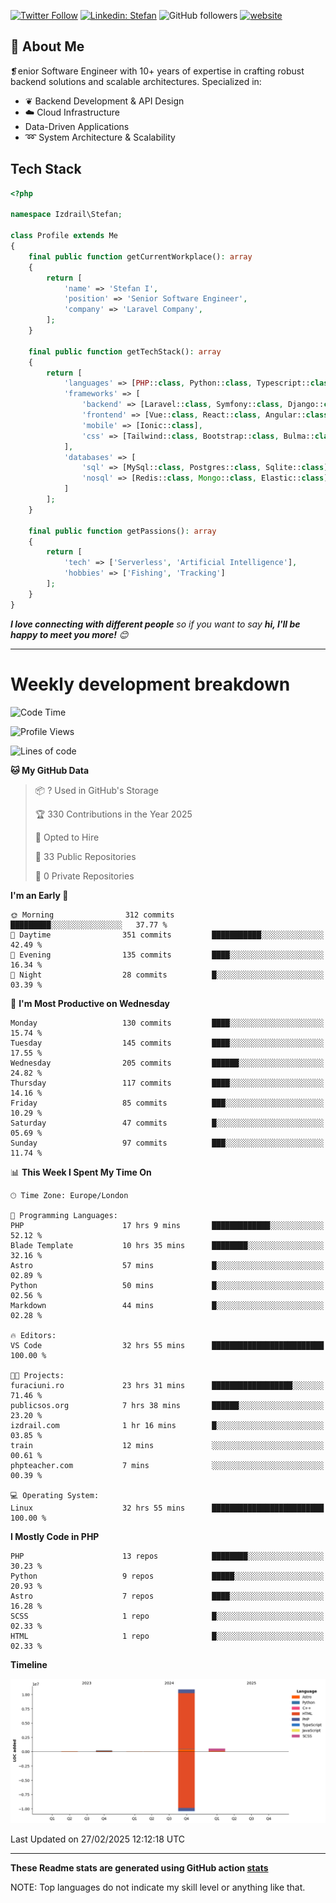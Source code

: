 [![Twitter Follow](https://img.shields.io/twitter/follow/thephpteacher?label=Follow)](https://twitter.com/intent/follow?screen_name=thephpteacher)
[![Linkedin: Stefan](https://img.shields.io/badge/izdrail-blue?style=flat-square&logo=Linkedin&logoColor=white&link=https://www.linkedin.com/in/izdrail/)](https://www.linkedin.com/in/izdrail/)
![GitHub followers](https://img.shields.io/github/followers/izdrail?label=Follow&style=social)
[![website](https://img.shields.io/badge/Website-46a2f1.svg?&style=flat-square&logo=Google-Chrome&logoColor=white&link=https://izdrail.com/)](https://izdrail.com/)

## 🚀 About Me
❡enior Software Engineer with 10+ years of expertise in crafting robust backend solutions and scalable architectures. 
Specialized in:

- ❦ Backend Development & API Design
- ☁️ Cloud Infrastructure
-  Data-Driven Applications
- ➿ System Architecture & Scalability

## Tech Stack

```php
<?php

namespace Izdrail\Stefan;

class Profile extends Me
{
    final public function getCurrentWorkplace(): array
    {
        return [
            'name' => 'Stefan I',
            'position' => 'Senior Software Engineer',
            'company' => 'Laravel Company',
        ];
    }
    
    final public function getTechStack(): array
    {
        return [
            'languages' => [PHP::class, Python::class, Typescript::class],
            'frameworks' => [
                'backend' => [Laravel::class, Symfony::class, Django::class, FastApi::class],
                'frontend' => [Vue::class, React::class, Angular::class],
                'mobile' => [Ionic::class],
                'css' => [Tailwind::class, Bootstrap::class, Bulma::class]
            ],
            'databases' => [
                'sql' => [MySql::class, Postgres::class, Sqlite::class],
                'nosql' => [Redis::class, Mongo::class, Elastic::class]
            ]
        ];
    }

    final public function getPassions(): array
    {
        return [
            'tech' => ['Serverless', 'Artificial Intelligence'],
            'hobbies' => ['Fishing', 'Tracking']
        ];
    }
}
```
 <em><b>I love connecting with different people</b> so if you want to say <b>hi, I'll be happy to meet you more!</b> 😊</em>


---
# Weekly development breakdown
<!--START_SECTION:waka-->
![Code Time](http://img.shields.io/badge/Code%20Time-1%2C105%20hrs%2049%20mins-blue)

![Profile Views](http://img.shields.io/badge/Profile%20Views-56-blue)

![Lines of code](https://img.shields.io/badge/From%20Hello%20World%20I%27ve%20Written-11.7%20million%20lines%20of%20code-blue)

**🐱 My GitHub Data** 

> 📦 ? Used in GitHub's Storage 
 > 
> 🏆 330 Contributions in the Year 2025
 > 
> 💼 Opted to Hire
 > 
> 📜 33 Public Repositories 
 > 
> 🔑 0 Private Repositories 
 > 
**I'm an Early 🐤** 

```text
🌞 Morning                312 commits         █████████░░░░░░░░░░░░░░░░   37.77 % 
🌆 Daytime                351 commits         ███████████░░░░░░░░░░░░░░   42.49 % 
🌃 Evening                135 commits         ████░░░░░░░░░░░░░░░░░░░░░   16.34 % 
🌙 Night                  28 commits          █░░░░░░░░░░░░░░░░░░░░░░░░   03.39 % 
```
📅 **I'm Most Productive on Wednesday** 

```text
Monday                   130 commits         ████░░░░░░░░░░░░░░░░░░░░░   15.74 % 
Tuesday                  145 commits         ████░░░░░░░░░░░░░░░░░░░░░   17.55 % 
Wednesday                205 commits         ██████░░░░░░░░░░░░░░░░░░░   24.82 % 
Thursday                 117 commits         ████░░░░░░░░░░░░░░░░░░░░░   14.16 % 
Friday                   85 commits          ███░░░░░░░░░░░░░░░░░░░░░░   10.29 % 
Saturday                 47 commits          █░░░░░░░░░░░░░░░░░░░░░░░░   05.69 % 
Sunday                   97 commits          ███░░░░░░░░░░░░░░░░░░░░░░   11.74 % 
```


📊 **This Week I Spent My Time On** 

```text
🕑︎ Time Zone: Europe/London

💬 Programming Languages: 
PHP                      17 hrs 9 mins       █████████████░░░░░░░░░░░░   52.12 % 
Blade Template           10 hrs 35 mins      ████████░░░░░░░░░░░░░░░░░   32.16 % 
Astro                    57 mins             █░░░░░░░░░░░░░░░░░░░░░░░░   02.89 % 
Python                   50 mins             █░░░░░░░░░░░░░░░░░░░░░░░░   02.56 % 
Markdown                 44 mins             █░░░░░░░░░░░░░░░░░░░░░░░░   02.28 % 

🔥 Editors: 
VS Code                  32 hrs 55 mins      █████████████████████████   100.00 % 

🐱‍💻 Projects: 
furaciuni.ro             23 hrs 31 mins      ██████████████████░░░░░░░   71.46 % 
publicsos.org            7 hrs 38 mins       ██████░░░░░░░░░░░░░░░░░░░   23.20 % 
izdrail.com              1 hr 16 mins        █░░░░░░░░░░░░░░░░░░░░░░░░   03.85 % 
train                    12 mins             ░░░░░░░░░░░░░░░░░░░░░░░░░   00.61 % 
phpteacher.com           7 mins              ░░░░░░░░░░░░░░░░░░░░░░░░░   00.39 % 

💻 Operating System: 
Linux                    32 hrs 55 mins      █████████████████████████   100.00 % 
```

**I Mostly Code in PHP** 

```text
PHP                      13 repos            ████████░░░░░░░░░░░░░░░░░   30.23 % 
Python                   9 repos             █████░░░░░░░░░░░░░░░░░░░░   20.93 % 
Astro                    7 repos             ████░░░░░░░░░░░░░░░░░░░░░   16.28 % 
SCSS                     1 repo              █░░░░░░░░░░░░░░░░░░░░░░░░   02.33 % 
HTML                     1 repo              █░░░░░░░░░░░░░░░░░░░░░░░░   02.33 % 
```



**Timeline**

![Lines of Code chart](https://raw.githubusercontent.com/izdrail/izdrail/master/assets/bar_graph.png)


 Last Updated on 27/02/2025 12:12:18 UTC
<!--END_SECTION:waka-->

---


**These Readme stats are generated using GitHub action [stats](https://github.com/izdrail/stats)**

NOTE: Top languages do not indicate my skill level or anything like that. 
